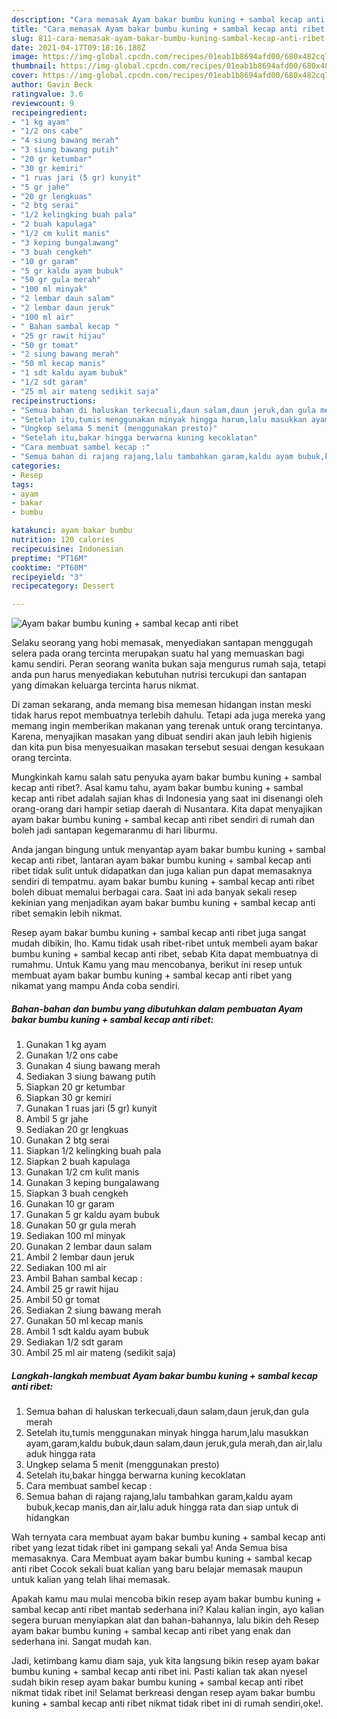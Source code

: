 ```yaml
---
description: "Cara memasak Ayam bakar bumbu kuning + sambal kecap anti ribet yang nikmat dan Mudah Dibuat"
title: "Cara memasak Ayam bakar bumbu kuning + sambal kecap anti ribet yang nikmat dan Mudah Dibuat"
slug: 811-cara-memasak-ayam-bakar-bumbu-kuning-sambal-kecap-anti-ribet-yang-nikmat-dan-mudah-dibuat
date: 2021-04-17T09:18:16.188Z
image: https://img-global.cpcdn.com/recipes/01eab1b8694afd00/680x482cq70/ayam-bakar-bumbu-kuning-sambal-kecap-anti-ribet-foto-resep-utama.jpg
thumbnail: https://img-global.cpcdn.com/recipes/01eab1b8694afd00/680x482cq70/ayam-bakar-bumbu-kuning-sambal-kecap-anti-ribet-foto-resep-utama.jpg
cover: https://img-global.cpcdn.com/recipes/01eab1b8694afd00/680x482cq70/ayam-bakar-bumbu-kuning-sambal-kecap-anti-ribet-foto-resep-utama.jpg
author: Gavin Beck
ratingvalue: 3.6
reviewcount: 9
recipeingredient:
- "1 kg ayam"
- "1/2 ons cabe"
- "4 siung bawang merah"
- "3 siung bawang putih"
- "20 gr ketumbar"
- "30 gr kemiri"
- "1 ruas jari (5 gr) kunyit"
- "5 gr jahe"
- "20 gr lengkuas"
- "2 btg serai"
- "1/2 kelingking buah pala"
- "2 buah kapulaga"
- "1/2 cm kulit manis"
- "3 keping bungalawang"
- "3 buah cengkeh"
- "10 gr garam"
- "5 gr kaldu ayam bubuk"
- "50 gr gula merah"
- "100 ml minyak"
- "2 lembar daun salam"
- "2 lembar daun jeruk"
- "100 ml air"
- " Bahan sambal kecap "
- "25 gr rawit hijau"
- "50 gr tomat"
- "2 siung bawang merah"
- "50 ml kecap manis"
- "1 sdt kaldu ayam bubuk"
- "1/2 sdt garam"
- "25 ml air mateng sedikit saja"
recipeinstructions:
- "Semua bahan di haluskan terkecuali,daun salam,daun jeruk,dan gula merah"
- "Setelah itu,tumis menggunakan minyak hingga harum,lalu masukkan ayam,garam,kaldu bubuk,daun salam,daun jeruk,gula merah,dan air,lalu aduk hingga rata"
- "Ungkep selama 5 menit (menggunakan presto)"
- "Setelah itu,bakar hingga berwarna kuning kecoklatan"
- "Cara membuat sambel kecap :"
- "Semua bahan di rajang rajang,lalu tambahkan garam,kaldu ayam bubuk,kecap manis,dan air,lalu aduk hingga rata dan siap untuk di hidangkan"
categories:
- Resep
tags:
- ayam
- bakar
- bumbu

katakunci: ayam bakar bumbu 
nutrition: 120 calories
recipecuisine: Indonesian
preptime: "PT16M"
cooktime: "PT60M"
recipeyield: "3"
recipecategory: Dessert

---
```



![Ayam bakar bumbu kuning + sambal kecap anti ribet](https://img-global.cpcdn.com/recipes/01eab1b8694afd00/680x482cq70/ayam-bakar-bumbu-kuning-sambal-kecap-anti-ribet-foto-resep-utama.jpg)

Selaku seorang yang hobi memasak, menyediakan santapan menggugah selera pada orang tercinta merupakan suatu hal yang memuaskan bagi kamu sendiri. Peran seorang  wanita bukan saja mengurus rumah saja, tetapi anda pun harus menyediakan kebutuhan nutrisi tercukupi dan santapan yang dimakan keluarga tercinta harus nikmat.

Di zaman  sekarang, anda memang bisa memesan hidangan instan meski tidak harus repot membuatnya terlebih dahulu. Tetapi ada juga mereka yang memang ingin memberikan makanan yang terenak untuk orang tercintanya. Karena, menyajikan masakan yang dibuat sendiri akan jauh lebih higienis dan kita pun bisa menyesuaikan masakan tersebut sesuai dengan kesukaan orang tercinta. 



Mungkinkah kamu salah satu penyuka ayam bakar bumbu kuning + sambal kecap anti ribet?. Asal kamu tahu, ayam bakar bumbu kuning + sambal kecap anti ribet adalah sajian khas di Indonesia yang saat ini disenangi oleh orang-orang dari hampir setiap daerah di Nusantara. Kita dapat menyajikan ayam bakar bumbu kuning + sambal kecap anti ribet sendiri di rumah dan boleh jadi santapan kegemaranmu di hari liburmu.

Anda jangan bingung untuk menyantap ayam bakar bumbu kuning + sambal kecap anti ribet, lantaran ayam bakar bumbu kuning + sambal kecap anti ribet tidak sulit untuk didapatkan dan juga kalian pun dapat memasaknya sendiri di tempatmu. ayam bakar bumbu kuning + sambal kecap anti ribet boleh dibuat memalui berbagai cara. Saat ini ada banyak sekali resep kekinian yang menjadikan ayam bakar bumbu kuning + sambal kecap anti ribet semakin lebih nikmat.

Resep ayam bakar bumbu kuning + sambal kecap anti ribet juga sangat mudah dibikin, lho. Kamu tidak usah ribet-ribet untuk membeli ayam bakar bumbu kuning + sambal kecap anti ribet, sebab Kita dapat membuatnya di rumahmu. Untuk Kamu yang mau mencobanya, berikut ini resep untuk membuat ayam bakar bumbu kuning + sambal kecap anti ribet yang nikamat yang mampu Anda coba sendiri.

<!--inarticleads1-->

##### Bahan-bahan dan bumbu yang dibutuhkan dalam pembuatan Ayam bakar bumbu kuning + sambal kecap anti ribet:

1. Gunakan 1 kg ayam
1. Gunakan 1/2 ons cabe
1. Gunakan 4 siung bawang merah
1. Sediakan 3 siung bawang putih
1. Siapkan 20 gr ketumbar
1. Siapkan 30 gr kemiri
1. Gunakan 1 ruas jari (5 gr) kunyit
1. Ambil 5 gr jahe
1. Sediakan 20 gr lengkuas
1. Gunakan 2 btg serai
1. Siapkan 1/2 kelingking buah pala
1. Siapkan 2 buah kapulaga
1. Gunakan 1/2 cm kulit manis
1. Gunakan 3 keping bungalawang
1. Siapkan 3 buah cengkeh
1. Gunakan 10 gr garam
1. Gunakan 5 gr kaldu ayam bubuk
1. Gunakan 50 gr gula merah
1. Sediakan 100 ml minyak
1. Gunakan 2 lembar daun salam
1. Ambil 2 lembar daun jeruk
1. Sediakan 100 ml air
1. Ambil  Bahan sambal kecap :
1. Ambil 25 gr rawit hijau
1. Ambil 50 gr tomat
1. Sediakan 2 siung bawang merah
1. Gunakan 50 ml kecap manis
1. Ambil 1 sdt kaldu ayam bubuk
1. Sediakan 1/2 sdt garam
1. Ambil 25 ml air mateng (sedikit saja)




<!--inarticleads2-->

##### Langkah-langkah membuat Ayam bakar bumbu kuning + sambal kecap anti ribet:

1. Semua bahan di haluskan terkecuali,daun salam,daun jeruk,dan gula merah
1. Setelah itu,tumis menggunakan minyak hingga harum,lalu masukkan ayam,garam,kaldu bubuk,daun salam,daun jeruk,gula merah,dan air,lalu aduk hingga rata
1. Ungkep selama 5 menit (menggunakan presto)
1. Setelah itu,bakar hingga berwarna kuning kecoklatan
1. Cara membuat sambel kecap :
1. Semua bahan di rajang rajang,lalu tambahkan garam,kaldu ayam bubuk,kecap manis,dan air,lalu aduk hingga rata dan siap untuk di hidangkan




Wah ternyata cara membuat ayam bakar bumbu kuning + sambal kecap anti ribet yang lezat tidak ribet ini gampang sekali ya! Anda Semua bisa memasaknya. Cara Membuat ayam bakar bumbu kuning + sambal kecap anti ribet Cocok sekali buat kalian yang baru belajar memasak maupun untuk kalian yang telah lihai memasak.

Apakah kamu mau mulai mencoba bikin resep ayam bakar bumbu kuning + sambal kecap anti ribet mantab sederhana ini? Kalau kalian ingin, ayo kalian segera buruan menyiapkan alat dan bahan-bahannya, lalu bikin deh Resep ayam bakar bumbu kuning + sambal kecap anti ribet yang enak dan sederhana ini. Sangat mudah kan. 

Jadi, ketimbang kamu diam saja, yuk kita langsung bikin resep ayam bakar bumbu kuning + sambal kecap anti ribet ini. Pasti kalian tak akan nyesel sudah bikin resep ayam bakar bumbu kuning + sambal kecap anti ribet nikmat tidak ribet ini! Selamat berkreasi dengan resep ayam bakar bumbu kuning + sambal kecap anti ribet nikmat tidak ribet ini di rumah sendiri,oke!.

